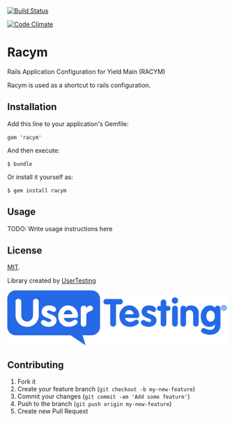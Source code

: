 [![Build Status](https://travis-ci.org/usertesting/racym.png)](https://travis-ci.org/usertesting/racym)

[![Code Climate](https://codeclimate.com/github/usertesting/racym.png)](https://codeclimate.com/github/usertesting/racym)

# Racym

Rails Application Configuration for Yield Main (RACYM)

Racym is used as a shortcut to rails configuration.

## Installation

Add this line to your application's Gemfile:

    gem 'racym'

And then execute:

    $ bundle

Or install it yourself as:

    $ gem install racym

## Usage

TODO: Write usage instructions here

## License

[MIT](LICENSE).

Library created by [UserTesting](https://usertesting.com)

![UserTesting](doc/UserTesting.png)

## Contributing

1. Fork it
2. Create your feature branch (`git checkout -b my-new-feature`)
3. Commit your changes (`git commit -am 'Add some feature'`)
4. Push to the branch (`git push origin my-new-feature`)
5. Create new Pull Request
